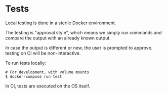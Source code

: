 Tests
==================================================

Local testing is done in a sterile Docker environment.

The testing is "approval style", which means we simply run commands and
compare the output with an already known output.

In case the output is different or new, the user is prompted to approve.
testing on CI will be non-interactive.

To run tests locally:

    # For development, with volume mounts
    $ docker-compose run test

In CI, tests are executed on the OS itself.
